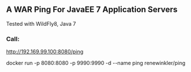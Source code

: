 ## A WAR Ping For JavaEE 7 Application Servers

Tested with WildFly8, Java 7

### Call:

http://192.169.99.100:8080/ping


docker run -p 8080:8080 -p 9990:9990 -d --name ping renewinkler/ping
